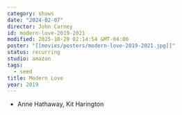 ```yaml
---
category: shows
date: "2024-02-07"
director: John Carney
id: modern-love-2019-2021
modified: 2025-10-29 02:14:54 GMT-04:00
poster: "[[movies/posters/modern-love-2019-2021.jpg]]"
status: recurring
studio: amazon
tags:
  - seed
title: Modern Love
year: 2019
---
```


- Anne Hathaway, Kit Harington
